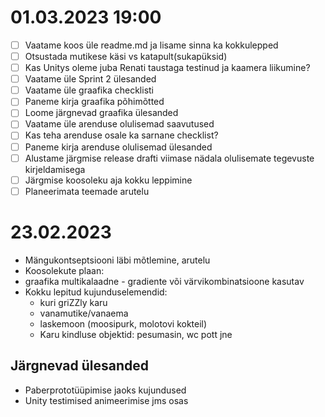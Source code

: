 # 01.03.2023 19:00
- [ ] Vaatame koos üle readme.md ja lisame sinna ka kokkulepped
- [ ] Otsustada mutikese käsi vs katapult(sukapüksid)
- [ ] Kas Unitys oleme juba Renati taustaga testinud ja kaamera liikumine?
- [ ] Vaatame üle Sprint 2 ülesanded
- [ ] Vaatame üle graafika checklisti
- [ ] Paneme kirja graafika põhimõtted
- [ ] Loome järgnevad graafika ülesanded
- [ ] Vaatame üle arenduse olulisemad saavutused 
- [ ] Kas teha arenduse osale ka sarnane checklist?
- [ ] Paneme kirja arenduse olulisemad ülesanded
- [ ] Alustame järgmise release drafti viimase nädala olulisemate tegevuste kirjeldamisega
- [ ] Järgmise koosoleku aja kokku leppimine
- [ ] Planeerimata teemade arutelu

# 23.02.2023
- Mängukontseptsiooni läbi mõtlemine, arutelu
- Koosolekute plaan: 
- graafika multikalaadne - gradiente või värvikombinatsioone kasutav
- Kokku lepitud kujunduselemendid:
    - kuri griZZly karu
    - vanamutike/vanaema
    - laskemoon (moosipurk, molotovi kokteil)
    - Karu kindluse objektid: pesumasin, wc pott jne

## Järgnevad ülesanded
- Paberprototüüpimise jaoks kujundused
- Unity testimised animeerimise jms osas

